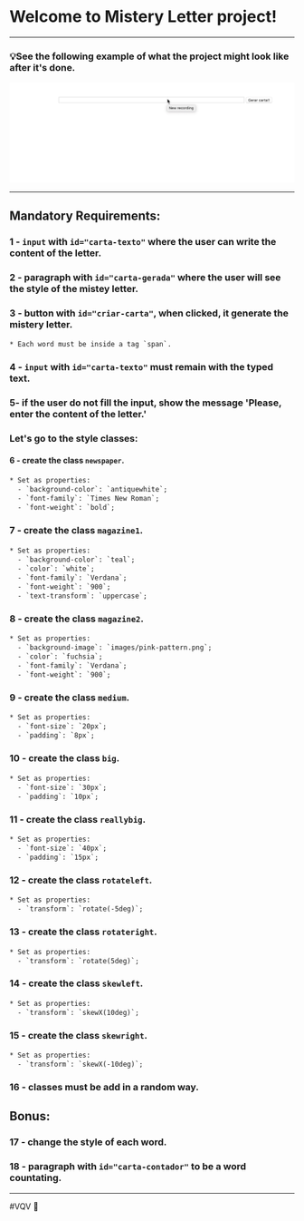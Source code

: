 # Welcome to Mistery Letter project!

---

### 💡See the following example of what the project might look like after it's done.

![exemplo de uma mistery letter](./mystery-letter-example.gif)

---

## Mandatory Requirements:

### 1 - `input` with `id="carta-texto"` where the user can write the content of the letter.

### 2 - paragraph with `id="carta-gerada"` where the user will see the style of the mistey letter.

### 3 - button with `id="criar-carta"`, when clicked, it generate the mistery letter.

    * Each word must be inside a tag `span`.

### 4 - `input` with `id="carta-texto"` must remain with the typed text.

### 5- if the user do not fill the input, show the message 'Please, enter the content of the letter.'

### Let's go to the style classes:

#### 6 - create the class `newspaper`.
    * Set as properties:
      - `background-color`: `antiquewhite`;
      - `font-family`: `Times New Roman`;
      - `font-weight`: `bold`;

### 7 - create the class `magazine1`.
    * Set as properties:
      - `background-color`: `teal`;
      - `color`: `white`;
      - `font-family`: `Verdana`;
      - `font-weight`: `900`;
      - `text-transform`: `uppercase`;

### 8 - create the class `magazine2`.
    * Set as properties:
      - `background-image`: `images/pink-pattern.png`;
      - `color`: `fuchsia`;
      - `font-family`: `Verdana`;
      - `font-weight`: `900`;

### 9 - create the class `medium`.
    * Set as properties:
      - `font-size`: `20px`;
      - `padding`: `8px`;

### 10 - create the class `big`.
    * Set as properties:
      - `font-size`: `30px`;
      - `padding`: `10px`;

### 11 - create the class `reallybig`.
    * Set as properties:
      - `font-size`: `40px`;
      - `padding`: `15px`;

### 12 - create the class `rotateleft`.
    * Set as properties:
      - `transform`: `rotate(-5deg)`;

### 13 - create the class `rotateright`.
    * Set as properties:
      - `transform`: `rotate(5deg)`;

### 14 - create the class `skewleft`.
    * Set as properties:
      - `transform`: `skewX(10deg)`;

### 15 - create the class `skewright`.
    * Set as properties:
      - `transform`: `skewX(-10deg)`;

### 16 - classes must be add in a random way.

## Bonus:

### 17 - change the style of each word.

### 18 - paragraph with `id="carta-contador"` to be a word countating.

---

#VQV 🚀
